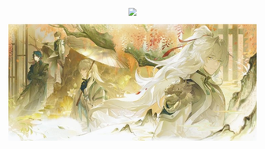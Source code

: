 
<p align=center> <img src=https://komarev.com/ghpvc/?username=vague2ly&color=E36823&style=flat-square&label=⟡🪶─>

![image alt](https://github.com/vague2ly/vague2ly/blob/2c87f9ead1c212c53570a60bf7d03b0f858cab89/IMG_0786.jpeg)


⠀⠀⠀⠀⠀⠀⠀⠀⠀



